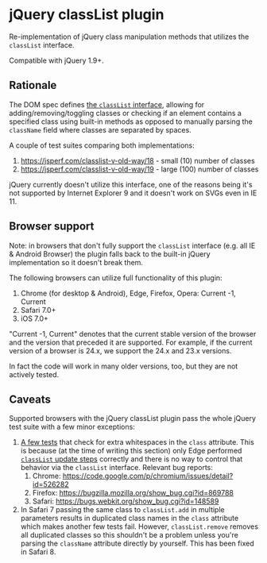 # jQuery classList plugin

Re-implementation of jQuery class manipulation methods that utilizes the `classList` interface.

Compatible with jQuery 1.9+.

## Rationale

The DOM spec defines [the `classList` interface](https://dom.spec.whatwg.org/#dom-element-classlist), allowing for adding/removing/toggling classes or checking if an element contains a specified class using built-in methods as opposed to manually parsing the `className` field where classes are separated by spaces.

A couple of test suites comparing both implementations:

1. https://jsperf.com/classlist-v-old-way/18 - small (10) number of classes
2. https://jsperf.com/classlist-v-old-way/19 - large (100) number of classes

jQuery currently doesn't utilize this interface, one of the reasons being it's not supported by Internet Explorer 9 and it doesn't work on SVGs even in IE 11.

## Browser support

Note: in browsers that don't fully support the `classList` interface (e.g. all IE & Android Browser) the plugin falls back to the built-in jQuery implementation so it doesn't break them.

The following browsers can utilize full functionality of this plugin:

1. Chrome (for desktop & Android), Edge, Firefox, Opera: Current -1, Current
2. Safari 7.0+
3. iOS 7.0+

"Current -1, Current" denotes that the current stable version of the browser and the version that preceded it are supported. For example, if the current version of a browser is 24.x, we support the 24.x and 23.x versions.

In fact the code will work in many older versions, too, but they are not actively tested.

## Caveats

Supported browsers with the jQuery classList plugin pass the whole jQuery test suite with a few minor exceptions:
 
1. [A few tests](https://github.com/mzgol/jquery/commit/b4385d246b3cb1056b22dd4d0b8a1c1209031824) that check for extra whitespaces in the `class` attribute. This is because (at the time of writing this section) only Edge performed [`classList` update steps](https://dom.spec.whatwg.org/#concept-DTL-update) correctly and there is no way to control that behavior via the `classList` interface. Relevant bug reports:
    1. Chrome: https://code.google.com/p/chromium/issues/detail?id=526282
    2. Firefox: https://bugzilla.mozilla.org/show_bug.cgi?id=869788
    2. Safari: https://bugs.webkit.org/show_bug.cgi?id=148589
2. In Safari 7 passing the same class to `classList.add` in multiple parameters results in duplicated class names in the `class` attribute which makes another few tests fail. However, `classList.remove` removes all duplicated classes so this shouldn't be a problem unless you're parsing the `className` attribute directly by yourself. This has been fixed in Safari 8.
